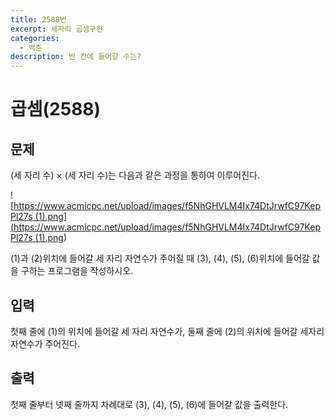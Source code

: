 ```yaml
---
title: 2588번
excerpt: 세자리 곱셈구현
categories:
  - 백준
description: 빈 칸에 들어갈 수는?
---
```


# 곱셈\(2588\)

## 문제

\(세 자리 수\) × \(세 자리 수\)는 다음과 같은 과정을 통하여 이루어진다.

!\[[https://www.acmicpc.net/upload/images/f5NhGHVLM4Ix74DtJrwfC97KepPl27s \(1\).png\]\(https://www.acmicpc.net/upload/images/f5NhGHVLM4Ix74DtJrwfC97KepPl27s \(1\).png](https://www.acmicpc.net/upload/images/f5NhGHVLM4Ix74DtJrwfC97KepPl27s%20%281%29.png]%28https://www.acmicpc.net/upload/images/f5NhGHVLM4Ix74DtJrwfC97KepPl27s%20%281%29.png)\)

\(1\)과 \(2\)위치에 들어갈 세 자리 자연수가 주어질 때 \(3\), \(4\), \(5\), \(6\)위치에 들어갈 값을 구하는 프로그램을 작성하시오.

## 입력

첫째 줄에 \(1\)의 위치에 들어갈 세 자리 자연수가, 둘째 줄에 \(2\)의 위치에 들어갈 세자리 자연수가 주어진다.

## 출력

첫째 줄부터 넷째 줄까지 차례대로 \(3\), \(4\), \(5\), \(6\)에 들어갈 값을 출력한다.

